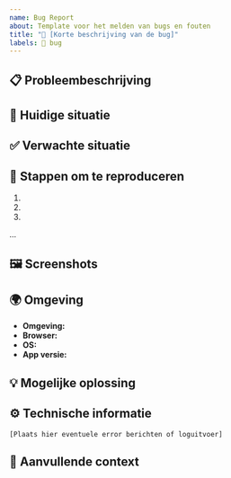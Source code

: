 ```yaml
---
name: Bug Report
about: Template voor het melden van bugs en fouten
title: "🐛 [Korte beschrijving van de bug]"
labels: 🐛 bug
---
```


## 📋 Probleembeschrijving

<!-- Beschrijf duidelijk en beknopt wat het probleem is -->

## 🔄 Huidige situatie

<!-- Beschrijf het huidige (foutieve) gedrag -->

## ✅ Verwachte situatie

<!-- Beschrijf wat het verwachte correcte gedrag zou moeten zijn -->

## 👣 Stappen om te reproduceren

1. <!-- Stap 1 -->
2. <!-- Stap 2 -->
3. <!-- Stap 3 -->
...

## 🖼️ Screenshots

<!-- Indien van toepassing, voeg screenshots of video toe -->

## 🌍 Omgeving

<!-- Vul de relevante informatie in over de omgeving waarin de bug optreedt -->

- **Omgeving:** <!-- Development / Test / Acceptatie / Productie -->
- **Browser:** <!-- Chrome / Firefox / Safari / Edge / etc. + versie -->
- **OS:** <!-- Windows / Mac / Linux / iOS / Android / etc. + versie -->
- **App versie:** <!-- Versienummer of commit hash -->

## 💡 Mogelijke oplossing

<!-- Geef een suggestie voor hoe dit probleem opgelost zou kunnen worden -->

## ⚙️ Technische informatie

<!-- Voeg relevante technische details toe zoals logs of error messages -->

```
[Plaats hier eventuele error berichten of loguitvoer]
```

## 📝 Aanvullende context

<!-- Voeg hier eventuele extra context toe die relevant kan zijn -->
